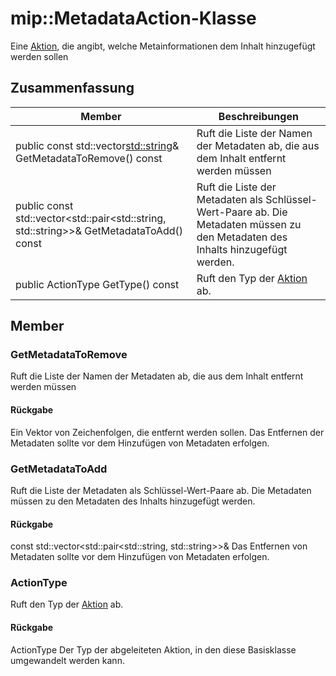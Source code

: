 # <a name="class-mipmetadataaction"></a>mip::MetadataAction-Klasse 
Eine [Aktion](#classmip_1_1_action), die angibt, welche Metainformationen dem Inhalt hinzugefügt werden sollen
  
## <a name="summary"></a>Zusammenfassung
 Member                        | Beschreibungen                                
--------------------------------|---------------------------------------------
public const std::vector<std::string>& GetMetadataToRemove() const  |  Ruft die Liste der Namen der Metadaten ab, die aus dem Inhalt entfernt werden müssen
public const std::vector<std::pair<std::string, std::string>>& GetMetadataToAdd() const  |  Ruft die Liste der Metadaten als Schlüssel-Wert-Paare ab. Die Metadaten müssen zu den Metadaten des Inhalts hinzugefügt werden.
public ActionType GetType() const  |  Ruft den Typ der [Aktion](#classmip_1_1_action) ab.
  
## <a name="members"></a>Member
  
### <a name="getmetadatatoremove"></a>GetMetadataToRemove
Ruft die Liste der Namen der Metadaten ab, die aus dem Inhalt entfernt werden müssen
  
#### <a name="returns"></a>Rückgabe
Ein Vektor von Zeichenfolgen, die entfernt werden sollen. Das Entfernen der Metadaten sollte vor dem Hinzufügen von Metadaten erfolgen.
  
### <a name="getmetadatatoadd"></a>GetMetadataToAdd
Ruft die Liste der Metadaten als Schlüssel-Wert-Paare ab. Die Metadaten müssen zu den Metadaten des Inhalts hinzugefügt werden.
  
#### <a name="returns"></a>Rückgabe
const std::vector<std::pair<std::string, std::string>>& Das Entfernen von Metadaten sollte vor dem Hinzufügen von Metadaten erfolgen.
  
### <a name="actiontype"></a>ActionType
Ruft den Typ der [Aktion](#classmip_1_1_action) ab.
  
#### <a name="returns"></a>Rückgabe
ActionType Der Typ der abgeleiteten Aktion, in den diese Basisklasse umgewandelt werden kann.